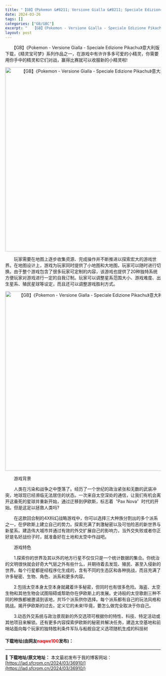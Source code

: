 ```yaml
---
title: "【GB】《Pokemon &#8211; Versione Gialla &#8211; Speciale Edizione Pikachu》意大利版下载"
date: 2024-03-26
tags: []
categories: ["GB/GBC"]
excerpt: "　　【GB】《Pokemon - Versione Gialla - Speciale Edizione Pikachu》意大利版下载，《精灵宝可梦》系列作品之一，在游戏中有许许多多可爱的小精灵，你需要用你手中的精灵和它们对战，赢得比赛就可以收服新的小精灵啦! 　　玩家需要在地图上逐步收集资源、完成&hellip;"
layout: post
---
```


 <p>　　【GB】《Pokemon - Versione Gialla - Speciale Edizione Pikachu》意大利版下载，《精灵宝可梦》系列作品之一，在游戏中有许许多多可爱的小精灵，你需要用你手中的精灵和它们对战，赢得比赛就可以收服新的小精灵啦!</p> <p align="center"><img align="" border="0" src="https://lad.sfcrom.cn/wp-content/uploads/2024/03/20240326_660282ea6f905.png" width="594" alt="【GB】《Pokemon - Versione Gialla - Speciale Edizione Pikachu》意大利版下载" /></p> <p>　　玩家需要在地图上逐步收集资源、完成操作并不断推进以探索宏大的游戏世界。在地图设计上，游戏为玩家同时提供了小地图和大地图，玩家可以随时进行切换。由于整个游戏包含了很多玩家可定制的内容，该游戏也提供了20种独特系统方便玩家对游戏进行一定的自我订制。玩家可以调整星系范围大小、游戏难度、出生星系、殖民星球等设定，而且还可以调整游戏胜利方式。</p> <p align="center"><img align="" border="0" src="https://lad.sfcrom.cn/wp-content/uploads/2024/03/20240326_660282eb69e1c.png" width="579" alt="【GB】《Pokemon - Versione Gialla - Speciale Edizione Pikachu》意大利版下载" /></p> <p>　　游戏背景</p> <p>　　人类在污染和战争之中堕落了。经历了一个世纪的政治紧张和无数的武装冲突，地球现已经濒临无法居住的状态。一次来自太空深处的通信，让我们有机会离开这垂死的星球并重新开始，通过迁移到伊欧斯，标志着〝Pax Nova〞时代的开始。但是这足以拯救人类吗?</p> <p>　　在这款回合制的4X科幻战略游戏中，你可以选择三大种族分割出的多个派系之一，在伊欧斯上建立自己的势力。探索充满了刺激秘密以及可怕险恶的新世界与新星系。建造伟大城市并通过有效的外交扩展自己的影响力，当外交失败或者你正好是名好战份子时，就准备好在土地和太空中作战吧。</p> <p>　　游戏特色</p> <p>　　1.探索你的世界及其以外的地方行星不仅仅只是一个统计数据的集合。你统治的文明很快就会好奇大气层之外有些什么，并期待着去发现、殖民、甚至入侵新的世界。每个行星都是经程序化生成的，含有不同的生态区和各种挑战，而且充满了许多秘密、生物、角色、派系和更多内容。</p> <p>　　2.包括太空本身太空本身就藏着许多秘密，但同时也有很多危险。海盗、太空生物和其他生物会试图阻碍或帮助你在伊欧斯上的发展。史诗般的太空歌剧三种不同的种族都被邀请到该地，共15个派系供你选择。每个派系都有自己的玩法风格和挑战。揭开伊欧斯的过去，定义它的未来!毕竟，要怎么做完全取决于你自己。</p> <p>　　3.动态外交系统与政治景观新的外交选项可根据你的特性、科技、特定活动或其他项目来解锁。还有更多内容探索伊欧斯的秘密并解决任务，建造太空基地和前哨站面向每个玩家的独特胜利条件军队与船舰自定义选项随机生成的科技树</p> <p><h4>下载地址(由网友<font color="red">naqwe100</font>发布)：</h4></p> 

---
📖 **下载地址/原文地址：** 本文最初发布于我的博客网站：[https://lad.sfcrom.cn/2024/03/36910/](https://lad.sfcrom.cn/2024/03/36910/)
